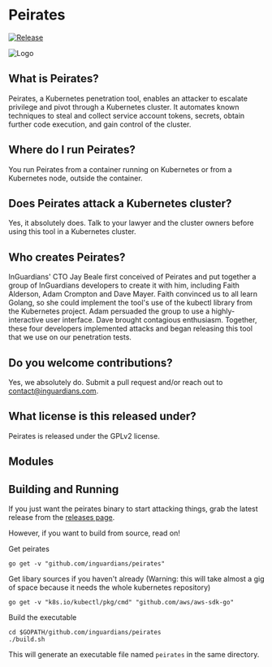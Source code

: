 # Peirates

[![Release](https://img.shields.io/github/release/inguardians/peirates.svg?style=flat-square)](https://github.com/inguardians/peirates/releases/latest)

![Logo](/peirates_logo.png?raw=true)

## What is Peirates?

Peirates, a Kubernetes penetration tool, enables an attacker to escalate privilege and pivot
through a Kubernetes cluster. It automates known techniques to steal and collect service account tokens,
secrets, obtain further code execution, and gain control of the cluster.

## Where do I run Peirates?

You run Peirates from a container running on Kubernetes or from a Kubernetes node, outside the container.

## Does Peirates attack a Kubernetes cluster?

Yes, it absolutely does. Talk to your lawyer and the cluster owners before using this tool in a Kubernetes cluster.

## Who creates Peirates?

InGuardians' CTO Jay Beale first conceived of Peirates and put together a group of InGuardians developers
to create it with him, including Faith Alderson, Adam Crompton and Dave Mayer. Faith convinced us to all
learn Golang, so she could implement the tool's use of the kubectl library from the Kubernetes project.
Adam persuaded the group to use a highly-interactive user interface. Dave brought contagious enthusiasm.
Together, these four developers implemented attacks and began releasing this tool that we use on our
penetration tests.

## Do you welcome contributions?

Yes, we absolutely do. Submit a pull request and/or reach out to <contact@inguardians.com>.

## What license is this released under?

Peirates is released under the GPLv2 license.

## Modules

## Building and Running

If you just want the peirates binary to start attacking things, grab the latest
release from the [releases page](https://github.com/inguardians/peirates/releases/latest).

However, if you want to build from source, read on!

Get peirates

    go get -v "github.com/inguardians/peirates"

Get libary sources if you haven't already (Warning: this will take almost a
gig of space because it needs the whole kubernetes repository)

    go get -v "k8s.io/kubectl/pkg/cmd" "github.com/aws/aws-sdk-go"

Build the executable

    cd $GOPATH/github.com/inguardians/peirates
    ./build.sh

This will generate an executable file named `peirates` in the same directory.
